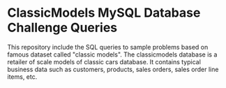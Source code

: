 # ClassicModels MySQL Database Challenge Queries

This repository include the SQL queries to sample problems based on famous dataset called "classic models". 
The classicmodels database is a retailer of scale models of classic cars database. It contains typical business data such as customers, products, sales orders, sales order line items, etc.